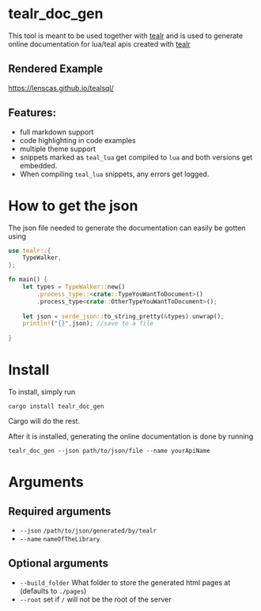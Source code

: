 # tealr_doc_gen

This tool is meant to be used together with [tealr](https://github.com/lenscas/tealr) and is used to generate online documentation for lua/teal apis created with [tealr](https://github.com/lenscas/tealr/tree)

## Rendered Example 
https://lenscas.github.io/tealsql/

## Features:
 - full markdown support
 - code highlighting in code examples
 - multiple theme support
 - snippets marked as `teal_lua` get compiled to `lua` and both versions get embedded.
 - When compiling `teal_lua` snippets, any errors get logged.

# How to get the json
The json file needed to generate the documentation can easily be gotten using
```rs
use tealr::{
    TypeWalker,
};

fn main() {
    let types = TypeWalker::new()
        .process_type::<crate::TypeYouWantToDocument>()
        .process_type<crate::OtherTypeYouWantToDocument>();
    
    let json = serde_json::to_string_pretty(&types).unwrap();
    println!("{}",json); //save to a file
    
}
```
# Install

To install, simply run 
```
cargo install tealr_doc_gen
``` 
Cargo will do the rest.

After it is installed, generating the online documentation is done by running
```
tealr_doc_gen --json path/to/json/file --name yourApiName
```


# Arguments

## Required arguments
-  `--json` `/path/to/json/generated/by/tealr`
- `--name` `nameOfTheLibrary`
## Optional arguments
- `--build_folder` What folder to store the generated html pages at (defaults to `./pages`)
- `--root` set if `/` will not be the root of the server
